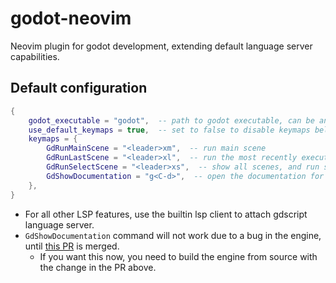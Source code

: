 # godot-neovim

Neovim plugin for godot development, extending default language server capabilities.

## Default configuration

```lua
{
	godot_executable = "godot",  -- path to godot executable, can be an alias in user shell
	use_default_keymaps = true,  -- set to false to disable keymaps below
	keymaps = {
		GdRunMainScene = "<leader>xm",  -- run main scene
		GdRunLastScene = "<leader>xl",  -- run the most recently executed scene
		GdRunSelectScene = "<leader>xs",  -- show all scenes, and run selected
		GdShowDocumentation = "g<C-d>",  -- open the documentation for the symbol under cursor in the editor
	},
}
```

- For all other LSP features, use the builtin lsp client to attach gdscript language server.
- `GdShowDocumentation` command will not work due to a bug in the engine, until [this PR](https://github.com/godotengine/godot/pull/92386) is merged.
    + If you want this now, you need to build the engine from source with the change in the PR above.
